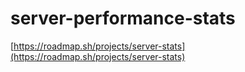 # server-performance-stats

[https://roadmap.sh/projects/server-stats](https://roadmap.sh/projects/server-stats)

